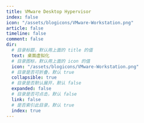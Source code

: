```yaml
---
title: VMware Desktop Hypervisor
index: false
icon: "/assets/blogicons/VMware-Workstation.png"
article: false
timeline: false
comment: false
dir:
  # 目录标题，默认用上面的 title 的值
  text: 桌面虚拟化
  # 目录图标，默认用上面的 icon 的值
  icon: "/assets/blogicons/VMware-Workstation.png"
  # 目录是否可折叠，默认 true
  collapsible: true
  # 目录是否默认展开，默认 false
  expanded: false
  # 目录是否可点击，默认 false
  link: false
  # 是否索引此目录，默认 true
  index: true
---
```


<div class="catalog-display-container">
  <Catalog hideHeading />
</div>
